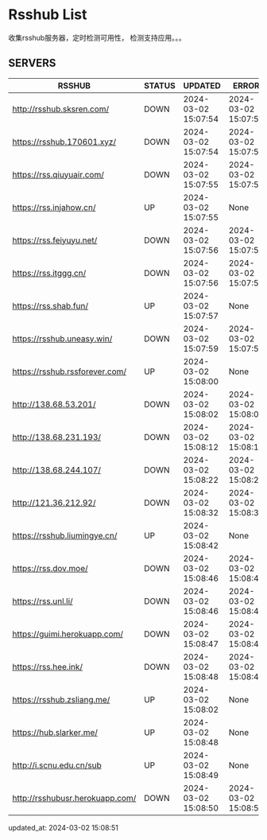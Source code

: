 # Rsshub List

收集rsshub服务器，定时检测可用性， 检测支持应用。。。


## SERVERS

|  RSSHUB   | STATUS  | UPDATED  | ERROR  | TWITTER |  
|  ----  | ----  | ----  | ----  | ---- |  
| http://rsshub.sksren.com/ | DOWN | 2024-03-02 15:07:54 | 2024-03-02 15:07:54 |  
| https://rsshub.170601.xyz/ | DOWN | 2024-03-02 15:07:54 | 2024-03-02 15:07:54 |  
| https://rss.qiuyuair.com/ | DOWN | 2024-03-02 15:07:55 | 2024-03-02 15:07:55 |  
| https://rss.injahow.cn/ | UP | 2024-03-02 15:07:55 | None ||  
| https://rss.feiyuyu.net/ | DOWN | 2024-03-02 15:07:56 | 2024-03-02 15:07:56 |  
| https://rss.itggg.cn/ | DOWN | 2024-03-02 15:07:56 | 2024-03-02 15:07:56 |  
| https://rss.shab.fun/ | UP | 2024-03-02 15:07:57 | None ||  
| https://rsshub.uneasy.win/ | DOWN | 2024-03-02 15:07:59 | 2024-03-02 15:07:59 |  
| https://rsshub.rssforever.com/ | UP | 2024-03-02 15:08:00 | None ||  
| http://138.68.53.201/ | DOWN | 2024-03-02 15:08:02 | 2024-03-02 15:08:02 |  
| http://138.68.231.193/ | DOWN | 2024-03-02 15:08:12 | 2024-03-02 15:08:12 |  
| http://138.68.244.107/ | DOWN | 2024-03-02 15:08:22 | 2024-03-02 15:08:22 |  
| http://121.36.212.92/ | DOWN | 2024-03-02 15:08:32 | 2024-03-02 15:08:32 |  
| https://rsshub.liumingye.cn/ | UP | 2024-03-02 15:08:42 | None ||  
| https://rss.dov.moe/ | DOWN | 2024-03-02 15:08:46 | 2024-03-02 15:08:46 |  
| https://rss.unl.li/ | DOWN | 2024-03-02 15:08:46 | 2024-03-02 15:08:46 |  
| https://guimi.herokuapp.com/ | DOWN | 2024-03-02 15:08:47 | 2024-03-02 15:08:47 |  
| https://rss.hee.ink/ | DOWN | 2024-03-02 15:08:48 | 2024-03-02 15:08:48 |  
| https://rsshub.zsliang.me/ | UP | 2024-03-02 15:08:02 | None |OK|  
| https://hub.slarker.me/ | UP | 2024-03-02 15:08:48 | None ||  
| http://i.scnu.edu.cn/sub | UP | 2024-03-02 15:08:49 | None ||  
| http://rsshubusr.herokuapp.com/ | DOWN | 2024-03-02 15:08:50 | 2024-03-02 15:08:50 |  
  

updated_at: 2024-03-02 15:08:51  
